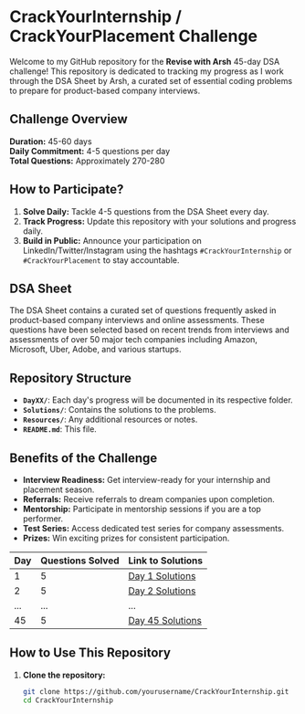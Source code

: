 # CrackYourInternship / CrackYourPlacement Challenge

Welcome to my GitHub repository for the **Revise with Arsh** 45-day DSA challenge! This repository is dedicated to tracking my progress as I work through the DSA Sheet by Arsh, a curated set of essential coding problems to prepare for product-based company interviews.

## Challenge Overview

**Duration:** 45-60 days  
**Daily Commitment:** 4-5 questions per day  
**Total Questions:** Approximately 270-280

## How to Participate?

1. **Solve Daily:** Tackle 4-5 questions from the DSA Sheet every day.
2. **Track Progress:** Update this repository with your solutions and progress daily.
3. **Build in Public:** Announce your participation on LinkedIn/Twitter/Instagram using the hashtags `#CrackYourInternship` or `#CrackYourPlacement` to stay accountable.

## DSA Sheet

The DSA Sheet contains a curated set of questions frequently asked in product-based company interviews and online assessments. These questions have been selected based on recent trends from interviews and assessments of over 50 major tech companies including Amazon, Microsoft, Uber, Adobe, and various startups.

## Repository Structure

- **`DayXX/`**: Each day's progress will be documented in its respective folder.
- **`Solutions/`**: Contains the solutions to the problems.
- **`Resources/`**: Any additional resources or notes.
- **`README.md`**: This file.

## Benefits of the Challenge

- **Interview Readiness:** Get interview-ready for your internship and placement season.
- **Referrals:** Receive referrals to dream companies upon completion.
- **Mentorship:** Participate in mentorship sessions if you are a top performer.
- **Test Series:** Access dedicated test series for company assessments.
- **Prizes:** Win exciting prizes for consistent participation.

| Day | Questions Solved | Link to Solutions |
|----|------------------|-------------------|
| 1  | 5                | [Day 1 Solutions](./Day01/) |
| 2  | 5                | [Day 2 Solutions](./Day02/) |
| ...| ...              | ...               |
| 45 | 5                | [Day 45 Solutions](./Day45/) |


## How to Use This Repository

1. **Clone the repository:**
   ```bash
   git clone https://github.com/yourusername/CrackYourInternship.git
   cd CrackYourInternship
